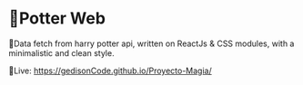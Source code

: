
# 🧙Potter Web

🌂Data fetch from harry potter api, written on ReactJs & CSS modules, with a minimalistic and clean style. 

🍁Live: https://gedisonCode.github.io/Proyecto-Magia/





